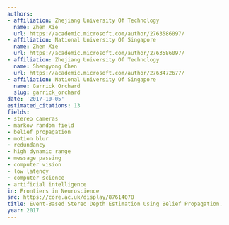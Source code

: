 ```yaml
---
authors:
- affiliation: Zhejiang University Of Technology
  name: Zhen Xie
  url: https://academic.microsoft.com/author/2763586097/
- affiliation: National University Of Singapore
  name: Zhen Xie
  url: https://academic.microsoft.com/author/2763586097/
- affiliation: Zhejiang University Of Technology
  name: Shengyong Chen
  url: https://academic.microsoft.com/author/2763472677/
- affiliation: National University Of Singapore
  name: Garrick Orchard
  slug: garrick_orchard
date: '2017-10-05'
estimated_citations: 13
fields:
- stereo cameras
- markov random field
- belief propagation
- motion blur
- redundancy
- high dynamic range
- message passing
- computer vision
- low latency
- computer science
- artificial intelligence
in: Frontiers in Neuroscience
src: https://core.ac.uk/display/87614078
title: Event-Based Stereo Depth Estimation Using Belief Propagation.
year: 2017
---
```

